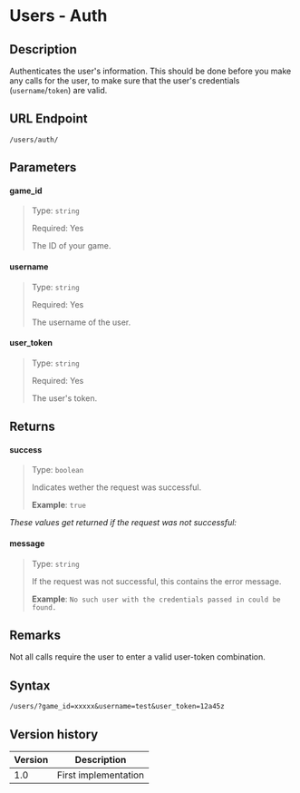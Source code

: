# Users - Auth

## Description

Authenticates the user's information. This should be done before you make any calls for the user, to make sure that the user's credentials (`username`/`token`) are valid.

## URL Endpoint

```
/users/auth/
```

## Parameters

#### game_id
> Type: `string`
>
> Required: Yes
>
> The ID of your game.

#### username
> Type: `string`
>
> Required: Yes
>
> The username of the user.

#### user_token
> Type: `string`
>
> Required: Yes
>
> The user's token.

## Returns

#### success
> Type: `boolean`
>
> Indicates wether the request was successful.
>
> __Example__: `true`

_These values get returned if the request was not successful:_

#### message
> Type: `string`
>
> If the request was not successful, this contains the error message.
>
> __Example__: `No such user with the credentials passed in could be found.`


## Remarks

Not all calls require the user to enter a valid user-token combination.

## Syntax

```
/users/?game_id=xxxxx&username=test&user_token=12a45z
```

## Version history

Version		 | Description
---			 | ---
1.0			 | First implementation